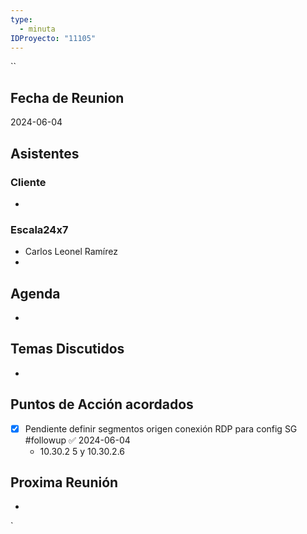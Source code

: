 ```yaml
---
type:
  - minuta
IDProyecto: "11105"
---
```

``
## Fecha de Reunion
2024-06-04

## Asistentes

### Cliente
* 
### Escala24x7
- Carlos Leonel Ramírez
-  

## Agenda
* 
## Temas Discutidos
*  

## Puntos de Acción acordados
* [x] Pendiente definir segmentos origen conexión RDP para config SG #followup ✅ 2024-06-04
	* 10.30.2 5 y 10.30.2.6
## Proxima Reunión
*   

`